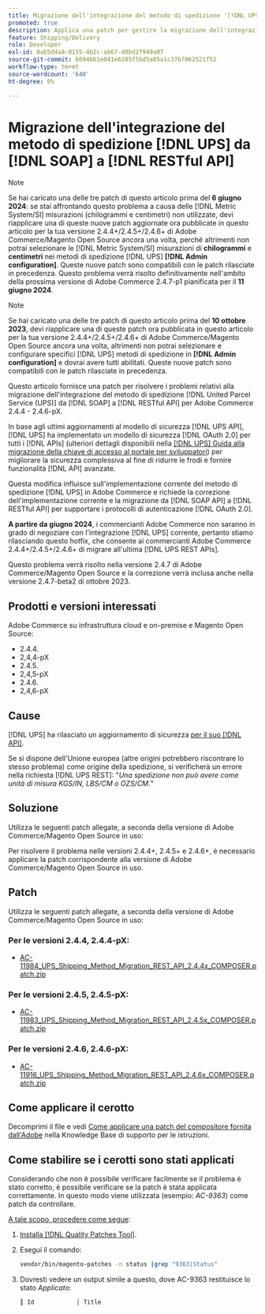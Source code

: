 ```yaml
---
title: Migrazione dell'integrazione del metodo di spedizione '[!DNL UPS] da [!DNL SOAP] a [!DNL RESTful API]'
promoted: true
description: Applica una patch per gestire la migrazione dell'integrazione del metodo di spedizione  [!DNL UPS] da [!DNL SOAP] a [!DNL RESTful API] per Adobe Commerce 2.4.4 - 2.4.6-pX.
feature: Shipping/Delivery
role: Developer
exl-id: 8ab5d4a8-0155-4b2c-ab67-d0bd2f949a07
source-git-commit: 6694bb1e041e6285f5bd5a05a1c37b7062521f52
workflow-type: tm+mt
source-wordcount: '640'
ht-degree: 0%

---
```


# Migrazione dell&#39;integrazione del metodo di spedizione [!DNL UPS] da [!DNL SOAP] a [!DNL RESTful API]

>[!NOTE]
>
>Se hai caricato una delle tre patch di questo articolo prima del **6 giugno 2024**: se stai affrontando questo problema a causa delle [!DNL Metric System/SI] misurazioni (chilogrammi e centimetri) non utilizzate, devi riapplicare una di queste nuove patch aggiornate ora pubblicate in questo articolo per la tua versione 2.4.4+/2.4.5+/2.4.6+ di Adobe Commerce/Magento Open Source ancora una volta, perché altrimenti non potrai selezionare le [!DNL Metric System/SI] misurazioni di **chilogrammi** e **centimetri** nei metodi di spedizione [!DNL UPS] **[!DNL Admin configuration]**. Queste nuove patch sono compatibili con le patch rilasciate in precedenza. Questo problema verrà risolto definitivamente nell&#39;ambito della prossima versione di Adobe Commerce 2.4.7-p1 pianificata per il **11 giugno 2024**.

>[!NOTE]
>
>Se hai caricato una delle tre patch di questo articolo prima del **10 ottobre 2023**, devi riapplicare una di queste patch ora pubblicata in questo articolo per la tua versione 2.4.4+/2.4.5+/2.4.6+ di Adobe Commerce/Magento Open Source ancora una volta, altrimenti non potrai selezionare e configurare specifici [!DNL UPS] metodi di spedizione in **[!DNL Admin configuration]** e dovrai avere tutti abilitati. Queste nuove patch sono compatibili con le patch rilasciate in precedenza.

Questo articolo fornisce una patch per risolvere i problemi relativi alla migrazione dell&#39;integrazione del metodo di spedizione [!DNL United Parcel Service (UPS)] da [!DNL SOAP] a [!DNL RESTful API] per Adobe Commerce 2.4.4 - 2.4.6-pX.

In base agli ultimi aggiornamenti al modello di sicurezza [!DNL UPS API], [!DNL UPS] ha implementato un modello di sicurezza [!DNL OAuth 2.0] per tutti i [!DNL APIs] (ulteriori dettagli disponibili nella [[!DNL UPS] Guida alla migrazione della chiave di accesso al portale per sviluppatori](https://developer.ups.com/oauth-developer-guide?loc=en_US&amp;sp_rid=NTA5MzQ1OTE2NjEyS0&amp;sp_mid=72989914)) per migliorare la sicurezza complessiva al fine di ridurre le frodi e fornire funzionalità [!DNL API] avanzate.

Questa modifica influisce sull&#39;implementazione corrente del metodo di spedizione [!DNL UPS] in Adobe Commerce e richiede la correzione dell&#39;implementazione corrente e la migrazione da [!DNL SOAP API] a [!DNL RESTful API] per supportare i protocolli di autenticazione [!DNL OAuth 2.0].

**A partire da giugno 2024**, i commercianti Adobe Commerce non saranno in grado di negoziare con l&#39;integrazione [!DNL UPS] corrente, pertanto stiamo rilasciando questo hotfix, che consente ai commercianti Adobe Commerce 2.4.4+/2.4.5+/2.4.6+ di migrare all&#39;ultima [!DNL UPS REST APIs].

Questo problema verrà risolto nella versione 2.4.7 di Adobe Commerce/Magento Open Source e la correzione verrà inclusa anche nella versione 2.4.7-beta2 di ottobre 2023.

## Prodotti e versioni interessati

Adobe Commerce su infrastruttura cloud e on-premise e Magento Open Source:

* 2.4.4.
* 2,4,4-pX
* 2.4.5.
* 2,4,5-pX
* 2.4.6.
* 2,4,6-pX

## Cause

[!DNL UPS] ha rilasciato un aggiornamento di sicurezza [per il suo [!DNL API]](https://developer.ups.com/oauth-developer-guide?loc=en_US&amp;sp_rid=NTA5MzQ1OTE2NjEyS0&amp;sp_mid=72989914).

Se si dispone dell&#39;Unione europea (altre origini potrebbero riscontrare lo stesso problema) come origine della spedizione, si verificherà un errore nella richiesta [!DNL UPS REST]:
&quot;*Una spedizione non può avere come unità di misura KGS/IN, LBS/CM o OZS/CM.*&quot;

## Soluzione

Utilizza le seguenti patch allegate, a seconda della versione di Adobe Commerce/Magento Open Source in uso:

Per risolvere il problema nelle versioni 2.4.4+, 2.4.5+ e 2.4.6+, è necessario applicare la patch corrispondente alla versione di Adobe Commerce/Magento Open Source in uso.

## Patch

Utilizza le seguenti patch allegate, a seconda della versione di Adobe Commerce/Magento Open Source in uso:

### Per le versioni 2.4.4, 2.4.4-pX:

* [AC-11984_UPS_Shipping_Method_Migration_REST_API_2.4.4x_COMPOSER.patch.zip](assets/AC-11984_UPS_Shipping_Method_Migration_REST_API_2.4.4x_COMPOSER.patch.zip)

### Per le versioni 2.4.5, 2.4.5-pX:

* [AC-11983_UPS_Shipping_Method_Migration_REST_API_2.4.5x_COMPOSER.patch.zip](assets/AC-11983_UPS_Shipping_Method_Migration_REST_API_2.4.5x_COMPOSER.patch.zip)

### Per le versioni 2.4.6, 2.4.6-pX:

* [AC-11916_UPS_Shipping_Method_Migration_REST_API_2.4.6x_COMPOSER.patch.zip](assets/AC-11916_UPS_Shipping_Method_Migration_REST_API_2.4.6x_COMPOSER.patch.zip)

## Come applicare il cerotto

Decomprimi il file e vedi [Come applicare una patch del compositore fornita dall&#39;Adobe](https://experienceleague.adobe.com/docs/commerce-knowledge-base/kb/how-to/how-to-apply-a-composer-patch-provided-by-magento.html?lang=it) nella Knowledge Base di supporto per le istruzioni.

## Come stabilire se i cerotti sono stati applicati

Considerando che non è possibile verificare facilmente se il problema è stato corretto, è possibile verificare se la patch è stata applicata correttamente. In questo modo viene utilizzata (esempio: *AC-9363*) come patch da controllare.

<u>A tale scopo, procedere come segue</u>:

1. [Installa  [!DNL Quality Patches Tool]](https://experienceleague.adobe.com/docs/commerce-operations/tools/quality-patches-tool/usage.html?lang=it).
1. Esegui il comando:

   ```bash
   vendor/bin/magento-patches -n status |grep "9363|Status"
   ```

1. Dovresti vedere un output simile a questo, dove AC-9363 restituisce lo stato *Applicato*:

   ```bash
   ║ Id            │ Title                                                        │ Category        │ Origin                 │ Status      │ Details                                          ║ ║ N/A           │ ../m2-hotfixes/AC-9363_USPS_Ground_Advantage_shipping_method_COMPOSER_patch.patch      │ Other           │ Local                  │ Applied     │ Patch type: Custom                                
   ```
